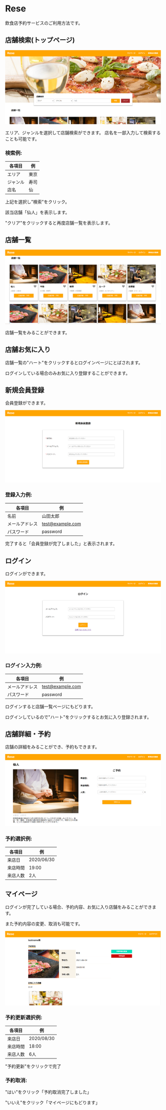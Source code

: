 # Rese

飲食店予約サービスのご利用方法です。

## 店舗検索(トップページ)

<img src="./src/assets/スクリーンショット (15).png">

エリア、ジャンルを選択して店舗検索ができます。
店名を一部入力して検索することも可能です。

### 検索例:

| 各項目 | 例 |
| --- | --- |
| エリア |東京 |
| ジャンル | 寿司 |
| 店名 | 仙|

上記を選択し"検索"をクリック。

該当店舗「仙人」を表示します。

"クリア"をクリックすると再度店舗一覧を表示します。

## 店舗一覧

<img src="./src/assets/スクリーンショット (13).png">

店舗一覧をみることができます。

## 店舗お気に入り

店舗一覧の"ハート"をクリックするとログインページにとばされます。

ログインしている場合のみお気に入り登録することができます。

## 新規会員登録

会員登録ができます。

<img src="./src/assets/スクリーンショット (18).png">

### 登録入力例:

| 各項目 | 例 |
| --- | --- |
| 名前 |山田太郎 |
| メールアドレス | test@example.com |
| パスワード | password|


完了すると「会員登録が完了しました」と表示されます。

## ログイン

ログインができます。

<img src="./src/assets/スクリーンショット (16).png">

### ログイン入力例:

| 各項目 | 例 |
| --- | --- |
| メールアドレス | test@example.com |
| パスワード | password|


ログインすると店舗一覧ページにもどります。

ログインしているので"ハート"をクリックするとお気に入り登録されます。

## 店舗詳細・予約

店舗の詳細をみることができ、予約もできます。

<img src="./src/assets/スクリーンショット (14).png">

### 予約選択例:

| 各項目 | 例 |
| --- | --- |
| 来店日 |2020/06/30 |
| 来店時間 | 19:00 |
| 来店人数 | 2人|

## マイページ

ログインが完了している場合、予約内容、お気に入り店舗をみることができます。

また予約内容の変更、取消も可能です。

<img src="./src/assets/スクリーンショット (17).png">

### 予約更新選択例:

| 各項目 | 例 |
| --- | --- |
| 来店日 |2020/08/30 |
| 来店時間 | 18:00 |
| 来店人数 | 6人|

"予約更新"をクリックで完了

### 予約取消:

"はい"をクリック「予約取消完了しました」

"いいえ"をクリック「マイページにもどります」
